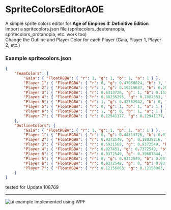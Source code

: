 # SpriteColorsEditorAOE

A simple sprite colors editor for __Age of Empires II: Definitive Edition__ <br />
Import a spritecolors.json file (spritecolors_deuteranopia, spritecolors_protanopia, etc. work too) <br />
Change the Outline and Player Color for each Player (Gaia, Player 1, Player 2, etc.)

### Example spritecolors.json

```json
{
    "TeamColors": {
        "Gaia": { "FloatRGBA": { "r": 1, "g": 1, "b": 1, "a": 1 } }, 
        "Player 1": { "FloatRGBA": { "r": 0, "g": 0.47058824, "b": 1, "a": 1 } }, 
        "Player 2": { "FloatRGBA": { "r": 1, "g": 0.19215687, "b": 0.28627452, "a": 1 } }, 
        "Player 3": { "FloatRGBA": { "r": 0.6313726, "g": 1, "b": 0.15294118, "a": 1 } }, 
        "Player 4": { "FloatRGBA": { "r": 0.88235295, "g": 0.7882353, "b": 0, "a": 1 } }, 
        "Player 8": { "FloatRGBA": { "r": 1, "g": 0.42352942, "b": 0, "a": 1 } }, 
        "Player 5": { "FloatRGBA": { "r": 0, "g": 1, "b": 1, "a": 1 } }, 
        "Player 6": { "FloatRGBA": { "r": 1, "g": 0, "b": 1, "a": 1 } }, 
        "Player 7": { "FloatRGBA": { "r": 0.12941177, "g": 0.12941177, "b": 0.12941177, "a": 1 } }
    }, 
    "OutlineColors": {
        "Gaia": { "FloatRGBA": { "r": 1, "g": 1, "b": 1, "a": 1 } }, 
        "Player 1": { "FloatRGBA": { "r": 0, "g": 0.44313726, "b": 0.9372549, "a": 1 } }, 
        "Player 2": { "FloatRGBA": { "r": 0.9372549, "g": 0.18039216, "b": 0.26666668, "a": 1 } }, 
        "Player 3": { "FloatRGBA": { "r": 0.5921569, "g": 0.9372549, "b": 0.14509805, "a": 1 } }, 
        "Player 4": { "FloatRGBA": { "r": 0.827451, "g": 0.7372549, "b": 0, "a": 1 } }, 
        "Player 8": { "FloatRGBA": { "r": 0.9372549, "g": 0.39607844, "b": 0, "a": 1 } }, 
        "Player 5": { "FloatRGBA": { "r": 0, "g": 0.9372549, "b": 0.9372549, "a": 1 } }, 
        "Player 6": { "FloatRGBA": { "r": 0.9372549, "g": 0, "b": 0.9372549, "a": 1 } }, 
        "Player 7": { "FloatRGBA": { "r": 0.12156863, "g": 0.12156863, "b": 0.12156863, "a": 1 } }
    }
}
```

tested for Update 108769

---
![ui example](https://i.imgur.com/yuEy5Ca.png)
Implemented using WPF
